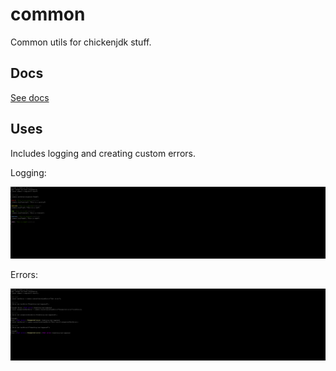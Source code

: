 # common
Common utils for chickenjdk stuff.

## Docs
[See docs](https://chickenjdk.github.io/common/docs/v2.0.0)

## Uses
Includes logging and creating custom errors.

Logging:

![Console output](images/exsample1.png)

Errors:

![Console output](images/exsample2.png)